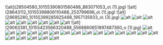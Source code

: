 ![alt](28504580_10155390801580488_883071053_o\ (1).jpg)
![alt](28643112_10155398806110488_253799696_o\ (1).jpg)
![alt](28695280_10155399285925488_1957135933_o\ (3).jpg)
![alt](28870388_10155421083505488_7080405002233053184_o.jpg)
![alt](28872050_10155421049790488_6284738623904415744_o.jpg)
![alt](28872105_10155420902890488_1777319190059810816_o.jpg)
![alt](28876227_10155412473680488_1258199232_o.jpg)
![alt](28951257_10155421027945488_1784313471286902784_o.jpg)
![alt](28951419_10155421027210488_5522470473910190080_o.jpg)
![alt](28958950_10155423416970488_7036883982658568192_o.jpg)
![alt](28959114_10155420972055488_1291579137869217792_o.jpg)
![alt](29028207_10155421047785488_1328692762022772736_o.jpg)
![alt](29063381_10155423566320488_5568860651897487360_o (1).jpg)
![alt](29101903_10155423450280488_7964657864180498432_o.jpg)
![alt](29249257_10155440418015488_2470153872249716736_o.jpg)
![alt](29249270_10155440502510488_2925858110037819392_o.jpg)
![alt](29249723_10155440142130488_3114298593264009216_o.jpg)
![alt](29249742_10155440155145488_8756241867504353280_o.jpg)
![alt](29250235_10155436934690488_6526311065217662976_o.jpg)
![alt](29257587_10155440549525488_7896722794501636096_o.jpg)
![alt](29257663_10155440496000488_4395130438763413504_o.jpg)
![alt](29258139_10155440474890488_9055163881839656960_o.jpg)
![alt](29258511_10155440145265488_8941682663966638080_o.jpg)
![alt](29261017_10155440490470488_1046845742360035328_o.jpg)
![alt](29261124_10155440142280488_6693564290089091072_o.jpg)
![alt](29261548_10155440434750488_6267986636542312448_o.jpg)
![alt](29313157_10155440159010488_5511900129898004480_o.jpg)
![alt](29313383_10155440434695488_4468339625202548736_o.jpg)
![alt](29314698_10155440433850488_4860051929771802624_o.jpg)
![alt](29339843_10155440551095488_8910832472225218560_o.jpg)
![alt](29343247_10155440139010488_2322801932395085824_o.jpg)
![alt](29356786_10155442842130488_4054813027118088192_o.jpg)
![alt](29365654_10155440490540488_2375671794397872128_o.jpg)
